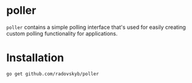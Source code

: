 # poller

`poller` contains a simple polling interface that's used for easily creating custom polling functionality for applications.

# Installation

```shell
go get github.com/radovskyb/poller
```
